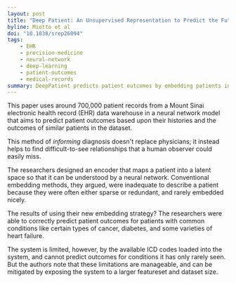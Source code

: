 ```yaml
---
layout: post
title: "Deep Patient: An Unsupervised Representation to Predict the Future of Patients from the Electronic Health Records"
byline: Miotto et al
doi: "10.1038/srep26094"
tags:
    - EHR
    - precision-medicine
    - neural-network
    - deep-learning
    - patient-outcomes
    - medical-records
summary: DeepPatient predicts patient outcomes by embedding patients in a feature-space that enables it to use prior cases in the EHR to identify similar patient stories.
---
```


This paper uses around 700,000 patient records from a Mount Sinai electronic health record (EHR) data warehouse in a neural network model that aims to predict patient outcomes based upon their histories and the outcomes of similar patients in the dataset.

This method of _informing_ diagnosis doesn't replace physicians; it instead helps to find difficult-to-see relationships that a human observer could easily miss.

The researchers designed an encoder that maps a patient into a latent space so that it can be understood by a neural network. Conventional embedding methods, they argued, were inadequate to describe a patient because they were often either sparse or redundant, and rarely embedded nicely.

The results of using their new embedding strategy? The researchers were able to correctly predict patient outcomes for patients with common conditions like certain types of cancer, diabetes, and some varieties of heart failure.

The system is limited, however, by the available ICD codes loaded into the system, and cannot predict outcomes for conditions it has only rarely seen. But the authors note that these limitations are manageable, and can be mitigated by exposing the system to a larger featureset and dataset size.
